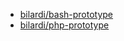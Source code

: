 - [bilardi/bash-prototype](https://github.com/bilardi/bash-prototype)
- [bilardi/php-prototype](https://github.com/bilardi/php-prototype)
